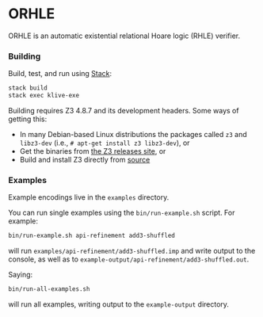 # ORHLE

ORHLE is an automatic existential relational Hoare logic (RHLE) verifier.


### Building

Build, test, and run using [Stack](https://docs.haskellstack.org/en/stable/README):

```bash
stack build
stack exec klive-exe
```

Building requires Z3 4.8.7 and its development headers. Some ways of getting this:
  * In many Debian-based Linux distributions the packages called `z3` and
    `libz3-dev` (i.e., `# apt-get install z3 libz3-dev`), or
  * Get the binaries from [the Z3 releases site](https://github.com/Z3Prover/z3/releases), or
  * Build and install Z3 directly from [source](https://github.com/Z3Prover/z3)


### Examples

Example encodings live in the `examples` directory.

You can run single examples using the `bin/run-example.sh` script. For example:

```bash
bin/run-example.sh api-refinement add3-shuffled
```

will run `examples/api-refinement/add3-shuffled.imp` and write output to the
console, as well as to `example-output/api-refinement/add3-shuffled.out`.

Saying:

```bash
bin/run-all-examples.sh
```

will run all examples, writing output to the `example-output` directory.

